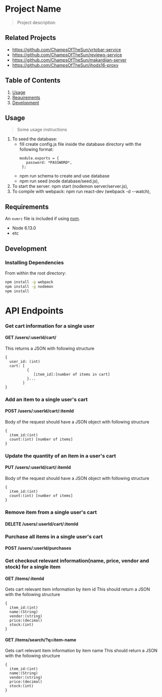 # Project Name

> Project description

## Related Projects

  - https://github.com/ChampsOfTheSun/vrtobar-service
  - https://github.com/ChampsOfTheSun/reviews-service
  - https://github.com/ChampsOfTheSun/makardjian-server
  - https://github.com/ChampsOfTheSun/jhods16-proxy

## Table of Contents

1. [Usage](#Usage)
1. [Requirements](#requirements)
1. [Development](#development)

## Usage

> Some usage instructions
  
1. To seed the database: 
    - fill create config.js file inside the database directory with the following format:
       ```
       module.exports = {
          password: *PASSWORD*,
        }; 
        ```
    - npm run schema to create and use database 
    - npm run seed (node database/seed.js),
 1. To start the server: npm start (nodemon server/server.js),
 1. To compile with webpack: npm run react-dev (webpack -d --watch),

## Requirements

An `nvmrc` file is included if using [nvm](https://github.com/creationix/nvm).

- Node 6.13.0
- etc

## Development

### Installing Dependencies

From within the root directory:

```sh
npm install -g webpack
npm install -g nodemon
npm install
```

# API Endpoints
### Get cart information for a single user
#### GET /users/:userId/cart/
This returns a JSON with following structure
```
{
  user_id: (int)
  cart: [
          {
             [item_id]:[number of items in cart]
          }...
        ]
}
```
### Add an item to a single user's cart 
#### POST /users/:userId/cart/:itemId
Body of the request should have a JSON object with following structure
```
{
  item_id:(int)
  count:(int) [number of items]
}
```
### Update the quantity of an item in a user's cart
#### PUT /users/:userId/cart/:itemId
Body of the request should have a JSON object with following structure
```
{
  item_id:(int)
  count:(int) [number of items]
}
```

### Remove item from a single user's cart
#### DELETE /users/:userId/cart/:itemId

### Purchase all items in a single user's cart
#### POST /users/:userId/purchases

### Get checkout relevant information(name, price, vendor and stock) for a single item 
#### GET /items/:itemId
Gets cart relevant item information by item id
This should return a JSON with the following structure
```
{
  item_id:(int)
  name:(String)
  vendor:(string)
  price:(decimal)
  stock:(int) 
}
```
#### GET /items/search/?q=item-name
Gets cart relevant item information by item name
This should return a JSON with the following structure
```
{
  item_id:(int)
  name:(String)
  vendor:(string)
  price:(decimal)
  stock:(int)
}
```
